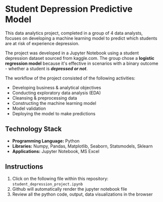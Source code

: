 # Student Depression Predictive Model

This data analytics project, completed in a group of 4 data analysts, focuses on developing a machine learning model to predict which students are at risk of experience depression.  

The project was developed in a Jupyter Notebook using a student depression dataset sourced from kaggle.com.  The group chose a **logistic regression model** because it's effective in scenarios with a binary outcome - whether a student is ***depressed or not***.  

The workflow of the project consisted of the following activities: 

- Developing business & analytical objectives
- Conducting exploratory data analysis (EDA)
- Cleansing & preprocessing data
- Constructing the machine learning model
- Model validation
- Deploying the model to make predictions

## Technology Stack

- **Programming Language:**  Python
- **Libraries:**  Numpy, Pandas, Matplotlib, Seaborn, Statsmodels, Sklearn 
- **Applications:**  Jupyter Notebook, MS Excel

## Instructions

1) Click on the following file within this repository:  `student_depression_project.ipynb`
2) Github will automatically render the jupyter notebook file
3) Review all the python code, output, data visualizations in the browser
